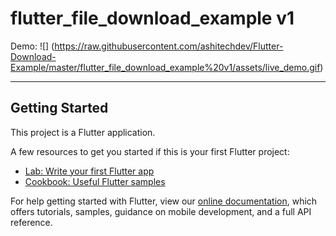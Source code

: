 # flutter_file_download_example v1

Demo:
![] (https://raw.githubusercontent.com/ashitechdev/Flutter-Download-Example/master/flutter_file_download_example%20v1/assets/live_demo.gif)

---------------------------
## Getting Started

This project is a Flutter application.

A few resources to get you started if this is your first Flutter project:

- [Lab: Write your first Flutter app](https://flutter.dev/docs/get-started/codelab)
- [Cookbook: Useful Flutter samples](https://flutter.dev/docs/cookbook)

For help getting started with Flutter, view our
[online documentation](https://flutter.dev/docs), which offers tutorials,
samples, guidance on mobile development, and a full API reference.
